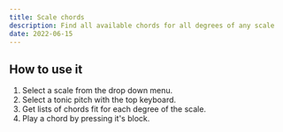 ```yaml
---
title: Scale chords
description: Find all available chords for all degrees of any scale
date: 2022-06-15
---
```


<script setup>
import ChordScales from './scales.vue'
</script>

<chord-scales />

## How to use it

1. Select a scale from the drop down menu.
2. Select a tonic pitch with the top keyboard.
3. Get lists of chords fit for each degree of the scale.
4. Play a chord by pressing it's block.